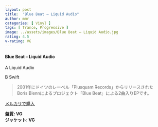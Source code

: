 ```yaml
---
layout: post
title:  "Blue Beat – Liquid Audio"
author: mmr
categories: [ Vinyl ]
tags: [ Trance, Progressive ]
image: ../assets/images/Blue Beat – Liquid Audio.jpg
rating: 4.5
v-rating: VG
---
```


#### Blue Beat – Liquid Audio

A  Liquid Audio

B  Swift


> 2001年にドイツのレーベル「Plusquam Records」からリリースされたBoris Blennによるプロジェクト「Blue Beat」による2曲入りEPです。



[メルカリで購入](https://jp.mercari.com/item/m64369764835)


<div class="mt-4 mb-4 d-flex align-items-center">
<strong class="mr-1">盤質: VG</strong>
</div>
<div class="mt-4 mb-4 d-flex align-items-center">
<strong class="mr-1">ジャケット: VG</strong>
</div>